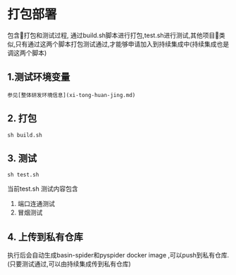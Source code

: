# 打包部署
包含打包和测试过程, 通过build.sh脚本进行打包,test.sh进行测试,其他项目类似,只有通过这两个脚本打包测试通过,才能够申请加入到持续集成中(持续集成也是调这两个脚本)

## 1.测试环境变量
    参见[整体研发环境信息](xi-tong-huan-jing.md)
## 2. 打包

```
sh build.sh
```


## 3. 测试

```
sh test.sh
```

当前test.sh 测试内容包含
1. 端口连通测试
2. 冒烟测试

## 4. 上传到私有仓库
执行后会自动生成basin-spider和pyspider docker image ,可以push到私有仓库.(只要测试通过,可以由持续集成传到私有仓库)